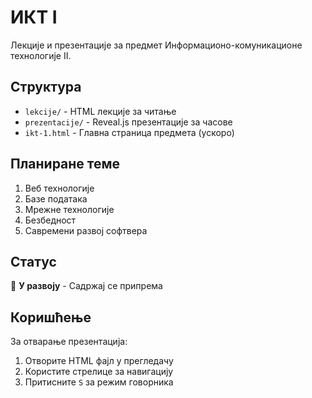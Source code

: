 # ИКТ I

Лекције и презентације за предмет Информационо-комуникационе технологије II.

## Структура

- `lekcije/` - HTML лекције за читање
- `prezentacije/` - Reveal.js презентације за часове
- `ikt-1.html` - Главна страница предмета (ускоро)

## Планиране теме

1. Веб технологије
2. Базе података
3. Мрежне технологије
4. Безбедност
5. Савремени развој софтвера

## Статус

🚧 **У развоју** - Садржај се припрема

## Коришћење

За отварање презентација:
1. Отворите HTML фајл у прегледачу
2. Користите стрелице за навигацију
3. Притисните `S` за режим говорника